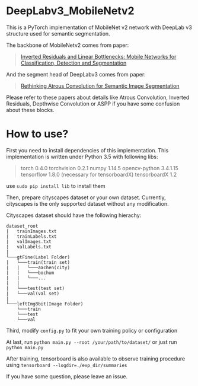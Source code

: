 # DeepLabv3_MobileNetv2
This is a PyTorch implementation of MobileNet v2 network with DeepLab v3 structure used for semantic segmentation.

The backbone of MobileNetv2 comes from paper:
>[Inverted Residuals and Linear Bottlenecks: Mobile Networks for Classification, Detection and Segmentation ](https://arxiv.org/abs/1801.04381v3)

And the segment head of DeepLabv3 comes from paper:
>[Rethinking Atrous Convolution for Semantic Image Segmentation](https://arxiv.org/abs/1706.05587)

Please refer to these papers about details like Atrous Convolution, Inverted Residuals, Depthwise Convolution or ASPP if you have some confusion about these blocks.

# How to use?
First you need to install dependencies of this implementation.
This implementation is written under Python 3.5 with following libs:
>torch 0.4.0
torchvision 0.2.1
numpy 1.14.5
opencv-python 3.4.1.15
tensorflow 1.8.0 (necessary for tensorboardX)
tensorboardX 1.2

use `sudo pip install lib` to install them

Then, prepare cityscapes dataset or your own dataset.
Currently, cityscapes is the only supported dataset without any modification.

Cityscapes dataset should have the following hierachy:
```
dataset_root
|   trainImages.txt
|   trainLabels.txt
|   valImages.txt
|   valLabels.txt 
|
└───gtFine(Label Folder)
|   └───train(train set)
|   |   └───aachen(city)
|   |   └───bochum
|   |   └───...
|   |   
|   └───test(test set)
|   └───val(val set)
|
└───leftImg8bit(Image Folder)
    └───train
    └───test
    └───val
```

Third, modify `config.py` to fit your own training policy or configuration

At last, run `python main.py --root /your/path/to/dataset/` or just run `python main.py`

After training, tensorboard is also available to observe training procedure using `tensorboard --logdir=./exp_dir/summaries`

If you have some question, please leave an issue.
